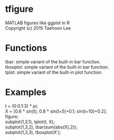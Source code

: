 # tfigure
MATLAB figures like ggplot in R<br />
Copyright (c) 2015 Taehoon Lee

# Functions
tbar: simple variant of the built-in bar function. <br />
tboxplot: simple variant of the built-in bar function. <br />
tplot: simple variant of the built-in plot function. <br />

# Examples
t = (0:0.1:3) * pi;<br />
X = [0.6 * sin(t); 0.8 * sin(t+5)+0.1; sin(t+10)+0.2];<br />
figure;<br />
subplot(1,3,1), tplot(t, X);<br />
subplot(1,3,2), tbar(sum(abs(X),2));<br />
subplot(1,3,3), tboxplot(X');<br />